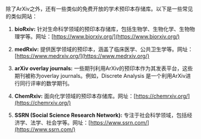 除了ArXiv之外，还有一些类似的免费开放的学术预印本存储库。以下是一些常见的类似网站：

1. **bioRxiv:** 针对生命科学领域的预印本存储库，包括生物学、生物化学、生物物理学等。网址：[https://www.biorxiv.org/](https://www.biorxiv.org/)
    
2. **medRxiv:** 提供医学领域的预印本，涵盖了临床医学、公共卫生学等。网址：[https://www.medrxiv.org/](https://www.medrxiv.org/)
    
3. **arXiv overlay journals:** 一些期刊利用ArXiv的预印本作为其发表平台，这些期刊被称为overlay journals。例如，Discrete Analysis 是一个利用ArXiv进行同行评审的数学期刊。
    
4. **ChemRxiv:** 面向化学领域的预印本存储库。网址：[https://chemrxiv.org/](https://chemrxiv.org/)
    
5. **SSRN (Social Science Research Network):** 专注于社会科学领域，包括经济学、法学、社会学等。网址：[https://www.ssrn.com/](https://www.ssrn.com/)

